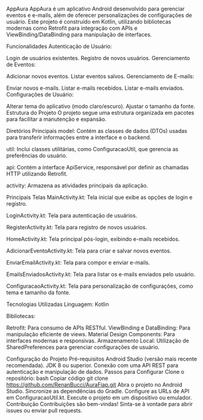 AppAura
AppAura é um aplicativo Android desenvolvido para gerenciar eventos e e-mails, além de oferecer personalizações de configurações de usuário. Este projeto é construído em Kotlin, utilizando bibliotecas modernas como Retrofit para integração com APIs e ViewBinding/DataBinding para manipulação de interfaces.

Funcionalidades
Autenticação de Usuário:

Login de usuários existentes.
Registro de novos usuários.
Gerenciamento de Eventos:

Adicionar novos eventos.
Listar eventos salvos.
Gerenciamento de E-mails:

Enviar novos e-mails.
Listar e-mails recebidos.
Listar e-mails enviados.
Configurações de Usuário:

Alterar tema do aplicativo (modo claro/escuro).
Ajustar o tamanho da fonte.
Estrutura do Projeto
O projeto segue uma estrutura organizada em pacotes para facilitar a manutenção e expansão.

Diretórios Principais
model:
Contém as classes de dados (DTOs) usadas para transferir informações entre a interface e o backend.

util:
Inclui classes utilitárias, como ConfiguracaoUtil, que gerencia as preferências do usuário.

api:
Contém a interface ApiService, responsável por definir as chamadas HTTP utilizando Retrofit.

activity:
Armazena as atividades principais da aplicação.

Principais Telas
MainActivity.kt:
Tela inicial que exibe as opções de login e registro.

LoginActivity.kt:
Tela para autenticação de usuários.

RegisterActivity.kt:
Tela para registro de novos usuários.

HomeActivity.kt:
Tela principal pós-login, exibindo e-mails recebidos.

AdicionarEventoActivity.kt:
Tela para criar e salvar novos eventos.

EnviarEmailActivity.kt:
Tela para compor e enviar e-mails.

EmailsEnviadosActivity.kt:
Tela para listar os e-mails enviados pelo usuário.

ConfiguracaoActivity.kt:
Tela para personalização de configurações, como tema e tamanho da fonte.

Tecnologias Utilizadas
Linguagem: Kotlin

Bibliotecas:

Retrofit: Para consumo de APIs RESTful.
ViewBinding e DataBinding: Para manipulação eficiente de views.
Material Design Components: Para interfaces modernas e responsivas.
Armazenamento Local: Utilização de SharedPreferences para gerenciar configurações de usuário.

Configuração do Projeto
Pré-requisitos
Android Studio (versão mais recente recomendada).
JDK 8 ou superior.
Conexão com uma API REST para autenticação e manipulação de dados.
Passos para Configurar
Clone o repositório:
bash
Copiar código
git clone https://github.com/RenanBucci/AuraFiap.git
Abra o projeto no Android Studio.
Sincronize as dependências do Gradle.
Configure as URLs de API em ConfiguracaoUtil.kt.
Execute o projeto em um dispositivo ou emulador.
Contribuição
Contribuições são bem-vindas! Sinta-se à vontade para abrir issues ou enviar pull requests.
